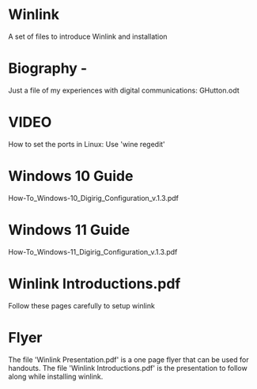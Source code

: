 # Winlink
A set of files to introduce Winlink and installation

# Biography - 
Just a file of my experiences with digital communications: GHutton.odt

# VIDEO
How to set the ports in Linux: 
     Use 'wine regedit'

# Windows 10 Guide
How-To_Windows-10_Digirig_Configuration_v.1.3.pdf

# Windows 11 Guide
How-To_Windows-11_Digirig_Configuration_v.1.3.pdf
 
# Winlink Introductions.pdf
Follow these pages carefully to setup winlink

# Flyer
The file 'Winlink Presentation.pdf' is a one page flyer that can be used for handouts.
    The file 'Winlink Introductions.pdf' is the presentation to follow along while installing winlink. 
 

